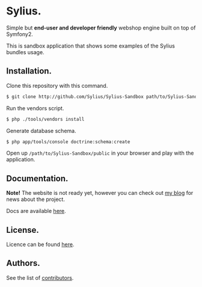 Sylius.
=======

Simple but **end-user and developer friendly** webshop engine built on top of Symfony2.

This is sandbox application that shows some examples of the Sylius bundles usage.

Installation.
-------------

Clone this repository with this command.

``` bash
$ git clone http://github.com/Sylius/Sylius-Sandbox path/to/Sylius-Sandbox
```

Run the vendors script.

``` bash
$ php ./tools/vendors install
```

Generate database schema.
``` bash
$ php app/tools/console doctrine:schema:create
```

Open up ``/path/to/Sylius-Sandbox/public`` in your browser and play with the application.

Documentation.
--------------

**Note!** The website is not ready yet, however you can check out [my blog](http://blog.diweb.pl) for news about the project.

Docs are available [here](http://sylius.org/docs).

License.
--------

Licence can be found [here](http://sylius.org/licence).

Authors.
--------

See the list of [contributors](http://github.com/Sylius/Sylius-Sandbox/contributors).
